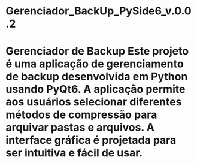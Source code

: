 # Gerenciador_BackUp_PySide6_v.0.0.2
 # Gerenciador de Backup  Este projeto é uma aplicação de gerenciamento de backup desenvolvida em Python usando PyQt6. A aplicação permite aos usuários selecionar diferentes métodos de compressão para arquivar pastas e arquivos. A interface gráfica é projetada para ser intuitiva e fácil de usar.

